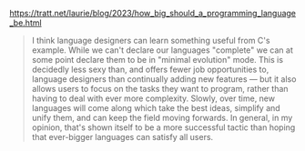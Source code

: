 https://tratt.net/laurie/blog/2023/how_big_should_a_programming_language_be.html

> I think language designers can learn something useful from C's example. While we can't declare our languages "complete" we can at some point declare them to be in "minimal evolution" mode. This is decidedly less sexy than, and offers fewer job opportunities to, language designers than continually adding new features — but it also allows users to focus on the tasks they want to program, rather than having to deal with ever more complexity. Slowly, over time, new languages will come along which take the best ideas, simplify and unify them, and can keep the field moving forwards. In general, in my opinion, that's shown itself to be a more successful tactic than hoping that ever-bigger languages can satisfy all users.